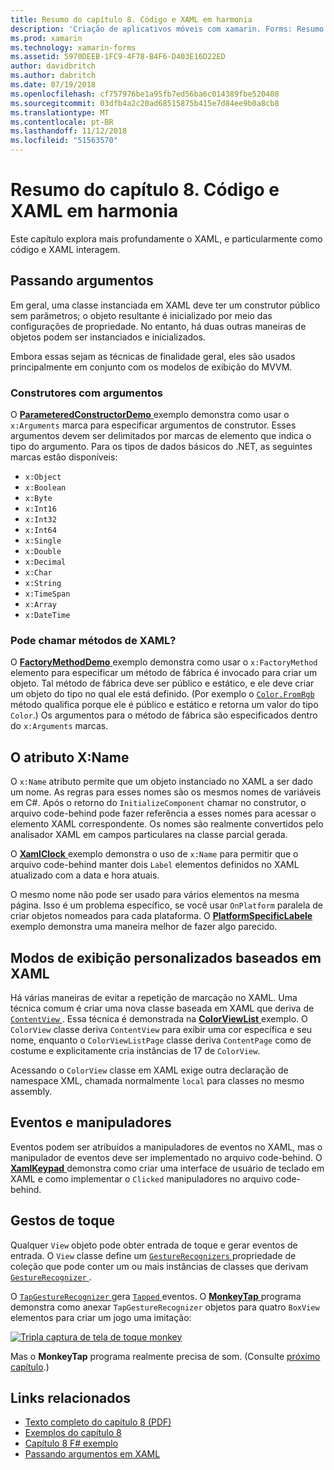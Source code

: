 ```yaml
---
title: Resumo do capítulo 8. Código e XAML em harmonia
description: 'Criação de aplicativos móveis com xamarin. Forms: Resumo do capítulo 8. Código e XAML em harmonia'
ms.prod: xamarin
ms.technology: xamarin-forms
ms.assetid: 5970DEEB-1FC9-4F78-B4F6-D403E16D22ED
author: davidbritch
ms.author: dabritch
ms.date: 07/19/2018
ms.openlocfilehash: cf757976be1a95fb7ed56ba6c014389fbe520408
ms.sourcegitcommit: 03dfb4a2c20ad68515875b415e7d84ee9b0a8cb8
ms.translationtype: MT
ms.contentlocale: pt-BR
ms.lasthandoff: 11/12/2018
ms.locfileid: "51563570"
---
```

# <a name="summary-of-chapter-8-code-and-xaml-in-harmony"></a>Resumo do capítulo 8. Código e XAML em harmonia

Este capítulo explora mais profundamente o XAML, e particularmente como código e XAML interagem.

## <a name="passing-arguments"></a>Passando argumentos

Em geral, uma classe instanciada em XAML deve ter um construtor público sem parâmetros; o objeto resultante é inicializado por meio das configurações de propriedade. No entanto, há duas outras maneiras de objetos podem ser instanciados e inicializados.

Embora essas sejam as técnicas de finalidade geral, eles são usados principalmente em conjunto com os modelos de exibição do MVVM.

### <a name="constructors-with-arguments"></a>Construtores com argumentos

O [ **ParameteredConstructorDemo** ](https://github.com/xamarin/xamarin-forms-book-samples/tree/master/Chapter08/ParameteredConstructorDemo) exemplo demonstra como usar o `x:Arguments` marca para especificar argumentos de construtor. Esses argumentos devem ser delimitados por marcas de elemento que indica o tipo do argumento. Para os tipos de dados básicos do .NET, as seguintes marcas estão disponíveis:

- `x:Object`
- `x:Boolean`
- `x:Byte`
- `x:Int16`
- `x:Int32`
- `x:Int64`
- `x:Single`
- `x:Double`
- `x:Decimal`
- `x:Char`
- `x:String`
- `x:TimeSpan`
- `x:Array`
- `x:DateTime`

### <a name="can-i-call-methods-from-xaml"></a>Pode chamar métodos de XAML?

O [ **FactoryMethodDemo** ](https://github.com/xamarin/xamarin-forms-book-samples/tree/master/Chapter08/FactoryMethodDemo) exemplo demonstra como usar o `x:FactoryMethod` elemento para especificar um método de fábrica é invocado para criar um objeto. Tal método de fábrica deve ser público e estático, e ele deve criar um objeto do tipo no qual ele está definido. (Por exemplo o [ `Color.FromRgb` ](xref:Xamarin.Forms.Color.FromRgb(System.Double,System.Double,System.Double)) método qualifica porque ele é público e estático e retorna um valor do tipo `Color`.) Os argumentos para o método de fábrica são especificados dentro do `x:Arguments` marcas.

## <a name="the-xname-attribute"></a>O atributo X:Name

O `x:Name` atributo permite que um objeto instanciado no XAML a ser dado um nome. As regras para esses nomes são os mesmos nomes de variáveis em C#. Após o retorno do `InitializeComponent` chamar no construtor, o arquivo code-behind pode fazer referência a esses nomes para acessar o elemento XAML correspondente. Os nomes são realmente convertidos pelo analisador XAML em campos particulares na classe parcial gerada.

O [ **XamlClock** ](https://github.com/xamarin/xamarin-forms-book-samples/tree/master/Chapter08/XamlClock) exemplo demonstra o uso de `x:Name` para permitir que o arquivo code-behind manter dois `Label` elementos definidos no XAML atualizado com a data e hora atuais.

O mesmo nome não pode ser usado para vários elementos na mesma página. Isso é um problema específico, se você usar `OnPlatform` paralela de criar objetos nomeados para cada plataforma. O [ **PlatformSpecificLabele** ](https://github.com/xamarin/xamarin-forms-book-samples/tree/master/Chapter08/PlatformSpecificLabels) exemplo demonstra uma maneira melhor de fazer algo parecido.

## <a name="custom-xaml-based-views"></a>Modos de exibição personalizados baseados em XAML

Há várias maneiras de evitar a repetição de marcação no XAML. Uma técnica comum é criar uma nova classe baseada em XAML que deriva de [ `ContentView` ](xref:Xamarin.Forms.ContentView). Essa técnica é demonstrada na [ **ColorViewList** ](https://github.com/xamarin/xamarin-forms-book-samples/tree/master/Chapter08/ColorViewList) exemplo. O `ColorView` classe deriva `ContentView` para exibir uma cor específica e seu nome, enquanto o `ColorViewListPage` classe deriva `ContentPage` como de costume e explicitamente cria instâncias de 17 de `ColorView`.

Acessando o `ColorView` classe em XAML exige outra declaração de namespace XML, chamada normalmente `local` para classes no mesmo assembly.

## <a name="events-and-handlers"></a>Eventos e manipuladores

Eventos podem ser atribuídos a manipuladores de eventos no XAML, mas o manipulador de eventos deve ser implementado no arquivo code-behind. O [ **XamlKeypad** ](https://github.com/xamarin/xamarin-forms-book-samples/tree/master/Chapter08/XamlKeypad) demonstra como criar uma interface de usuário de teclado em XAML e como implementar o `Clicked` manipuladores no arquivo code-behind.

## <a name="tap-gestures"></a>Gestos de toque

Qualquer `View` objeto pode obter entrada de toque e gerar eventos de entrada. O `View` classe define um [ `GestureRecognizers` ](xref:Xamarin.Forms.View.GestureRecognizers) propriedade de coleção que pode conter um ou mais instâncias de classes que derivam [ `GestureRecognizer` ](xref:Xamarin.Forms.GestureRecognizer).

O [ `TapGestureRecognizer` ](xref:Xamarin.Forms.TapGestureRecognizer) gera [ `Tapped` ](xref:Xamarin.Forms.TapGestureRecognizer.Tapped) eventos. O [ **MonkeyTap** ](https://github.com/xamarin/xamarin-forms-book-samples/tree/master/Chapter08/MonkeyTap) programa demonstra como anexar `TapGestureRecognizer` objetos para quatro `BoxView` elementos para criar um jogo uma imitação:

[![Tripla captura de tela de toque monkey](images/ch08fg07-small.png "imitação jogo")](images/ch08fg07-large.png#lightbox "jogo de imitação")

Mas o **MonkeyTap** programa realmente precisa de som. (Consulte [próximo capítulo](chapter09.md).)

## <a name="related-links"></a>Links relacionados

- [Texto completo do capítulo 8 (PDF)](https://download.xamarin.com/developer/xamarin-forms-book/XamarinFormsBook-Ch08-Apr2016.pdf)
- [Exemplos do capítulo 8](https://github.com/xamarin/xamarin-forms-book-samples/tree/master/Chapter08)
- [Capítulo 8 F# exemplo](https://github.com/xamarin/xamarin-forms-book-samples/tree/master/Chapter08/FS/XamlKeypad)
- [Passando argumentos em XAML](~/xamarin-forms/xaml/passing-arguments.md)
